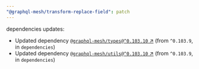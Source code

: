 ```yaml
---
"@graphql-mesh/transform-replace-field": patch
---
```

dependencies updates:
  - Updated dependency [`@graphql-mesh/types@^0.103.10` ↗︎](https://www.npmjs.com/package/@graphql-mesh/types/v/0.103.10) (from `^0.103.9`, in `dependencies`)
  - Updated dependency [`@graphql-mesh/utils@^0.103.10` ↗︎](https://www.npmjs.com/package/@graphql-mesh/utils/v/0.103.10) (from `^0.103.9`, in `dependencies`)
